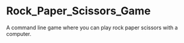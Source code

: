 # Rock_Paper_Scissors_Game

A command line game where you can play rock paper scissors with a computer.
